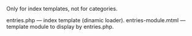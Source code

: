 Only for index templates, not for categories.

entries.php — index template (dinamic loader).
entries-module.mtml — template module to display by entries.php.
